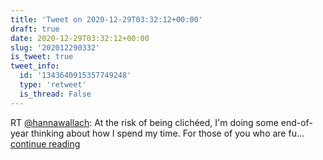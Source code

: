 ```yaml
---
title: 'Tweet on 2020-12-29T03:32:12+00:00'
draft: true
date: 2020-12-29T03:32:12+00:00
slug: '202012290332'
is_tweet: true
tweet_info:
  id: '1343640915357749248'
  type: 'retweet'
  is_thread: False
---
```




RT [@hannawallach](https://x.com/hannawallach): At the risk of being clichéed, I'm doing some end-of-year thinking about how I spend my time. For those of you who are fu… [continue reading](https://x.com/sytelus/status/1343640915357749248)
